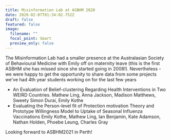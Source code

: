 ```yaml
---
title: Misinformation Lab at ASBHM 2020
date: 2020-02-07T01:34:02.752Z
draft: false
featured: false
image:
  filename: ""
  focal_point: Smart
  preview_only: false
---
```

The Misinformation Lab had a smaller presence at the Australasian Society of Behavioural Medicine with Emily off on maternity leave (this is the first ASBHM she has missed since she started going in 2008!). Nevertheless - we were happy to get the opportunity to share data from some projects we've had 4th year students working on for the last few years

* An Evaluation of Belief-clustering Regarding Health Interventions in Two WEIRD Countries. Mathew Ling, Anna Jackson, Madison Matthews, Sweety Simon Durai, Emily Kothe
* Evaluating the Person-level fit of Protection motivation Theory and Prototype Willingness Model to Uptake of Seasonal Influenza Vaccinations Emily Kothe, Mathew Ling, Ian Benjamin, Kate Adamson, Nathan Holden, Phoebe Leung, Charles Gray

Looking forward to ASBHM2021 in Perth!